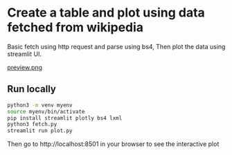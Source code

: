 # Create a table and plot using data fetched from wikipedia

Basic fetch using http request and parse using bs4, Then plot the data using streamlit UI.

[preview.png](preview.png)

## Run locally

``` bash
python3 -m venv myenv
source myenv/bin/activate
pip install streamlit plotly bs4 lxml
python3 fetch.py
streamlit run plot.py
```

Then go to http://localhost:8501 in your browser to see the interactive plot

